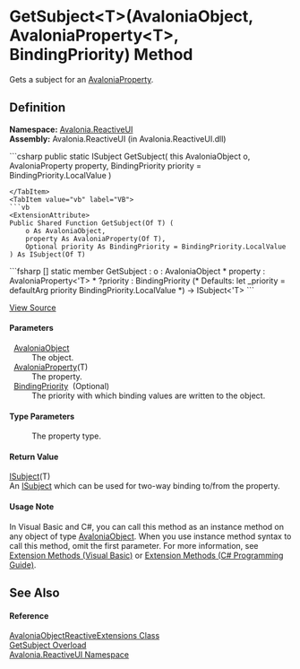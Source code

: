 # GetSubject&lt;T&gt;(AvaloniaObject, AvaloniaProperty&lt;T&gt;, BindingPriority) Method


Gets a subject for an <a href="T_Avalonia_AvaloniaProperty">AvaloniaProperty</a>.



## Definition
**Namespace:** <a href="N_Avalonia_ReactiveUI">Avalonia.ReactiveUI</a>  
**Assembly:** Avalonia.ReactiveUI (in Avalonia.ReactiveUI.dll)

<Tabs groupId="api-code-preview">
<TabItem value="csharp" label="C#">
```csharp
public static ISubject<T> GetSubject<T>(
	this AvaloniaObject o,
	AvaloniaProperty<T> property,
	BindingPriority priority = BindingPriority.LocalValue
)

```
</TabItem>
<TabItem value="vb" label="VB">
```vb
<ExtensionAttribute>
Public Shared Function GetSubject(Of T) ( 
	o As AvaloniaObject,
	property As AvaloniaProperty(Of T),
	Optional priority As BindingPriority = BindingPriority.LocalValue
) As ISubject(Of T)
```
</TabItem>
<TabItem value="fsharp" label="F#">
```fsharp
[<ExtensionAttribute>]
static member GetSubject : 
        o : AvaloniaObject * 
        property : AvaloniaProperty<'T> * 
        ?priority : BindingPriority 
(* Defaults:
        let _priority = defaultArg priority BindingPriority.LocalValue
*)
-> ISubject<'T> 
```
</TabItem>
</Tabs>



<a href="https://github.com/AvaloniaUI/Avalonia/tree/master/src/Avalonia.ReactiveUI/AvaloniaObjectReactiveExtensions.cs#L49" title="View the source code">View Source</a>



#### Parameters
<dl><dt>  <a href="T_Avalonia_AvaloniaObject">AvaloniaObject</a></dt><dd>The object.</dd><dt>  <a href="T_Avalonia_AvaloniaProperty_1">AvaloniaProperty</a>(T)</dt><dd>The property.</dd><dt>  <a href="T_Avalonia_Data_BindingPriority">BindingPriority</a>  (Optional)</dt><dd>The priority with which binding values are written to the object.</dd></dl>

#### Type Parameters
<dl><dt /><dd>The property type.</dd></dl>

#### Return Value
<a href="https://learn.microsoft.com/dotnet/api/system.reactive.subjects.isubject-1" target="_blank" rel="noopener noreferrer">ISubject</a>(T)  
An <a href="https://learn.microsoft.com/dotnet/api/system.reactive.subjects.isubject-1" target="_blank" rel="noopener noreferrer">ISubject</a> which can be used for two-way binding to/from the property.

#### Usage Note
In Visual Basic and C#, you can call this method as an instance method on any object of type <a href="T_Avalonia_AvaloniaObject">AvaloniaObject</a>. When you use instance method syntax to call this method, omit the first parameter. For more information, see <a href="https://docs.microsoft.com/dotnet/visual-basic/programming-guide/language-features/procedures/extension-methods" target="_blank" rel="noopener noreferrer">Extension Methods (Visual Basic)</a> or <a href="https://docs.microsoft.com/dotnet/csharp/programming-guide/classes-and-structs/extension-methods" target="_blank" rel="noopener noreferrer">Extension Methods (C# Programming Guide)</a>.

## See Also


#### Reference
<a href="T_Avalonia_ReactiveUI_AvaloniaObjectReactiveExtensions">AvaloniaObjectReactiveExtensions Class</a>  
<a href="Overload_Avalonia_ReactiveUI_AvaloniaObjectReactiveExtensions_GetSubject">GetSubject Overload</a>  
<a href="N_Avalonia_ReactiveUI">Avalonia.ReactiveUI Namespace</a>  

